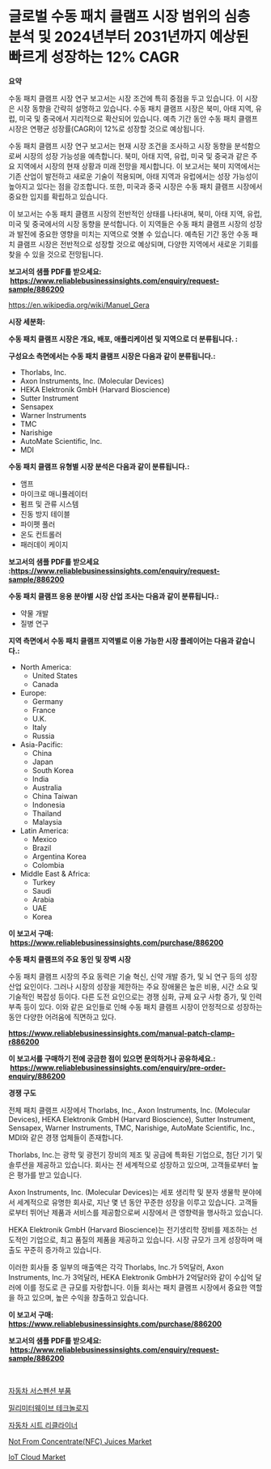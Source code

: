 <p><h1>글로벌 수동 패치 클램프 시장 범위의 심층 분석 및 2024년부터 2031년까지 예상된 빠르게 성장하는 12% CAGR</h1></p><p><strong>요약</strong></p>
<p><p>수동 패치 클램프 시장 연구 보고서는 시장 조건에 특히 중점을 두고 있습니다. 이 시장은 시장 동향을 간략히 설명하고 있습니다. 수동 패치 클램프 시장은 북미, 아태 지역, 유럽, 미국 및 중국에서 지리적으로 확산되어 있습니다. 예측 기간 동안 수동 패치 클램프 시장은 연평균 성장률(CAGR)이 12%로 성장할 것으로 예상됩니다.</p><p>수동 패치 클램프 시장 연구 보고서는 현재 시장 조건을 조사하고 시장 동향을 분석함으로써 시장의 성장 가능성을 예측합니다. 북미, 아태 지역, 유럽, 미국 및 중국과 같은 주요 지역에서 시장의 현재 상황과 미래 전망을 제시합니다. 이 보고서는 북미 지역에서는 기존 산업이 발전하고 새로운 기술이 적용되며, 아태 지역과 유럽에서는 성장 가능성이 높아지고 있다는 점을 강조합니다. 또한, 미국과 중국 시장은 수동 패치 클램프 시장에서 중요한 입지를 확립하고 있습니다.</p><p>이 보고서는 수동 패치 클램프 시장의 전반적인 상태를 나타내며, 북미, 아태 지역, 유럽, 미국 및 중국에서의 시장 동향을 분석합니다. 이 지역들은 수동 패치 클램프 시장의 성장과 발전에 중요한 영향을 미치는 지역으로 엿볼 수 있습니다. 예측된 기간 동안 수동 패치 클램프 시장은 전반적으로 성장할 것으로 예상되며, 다양한 지역에서 새로운 기회를 찾을 수 있을 것으로 전망됩니다.</p></p>
<p><strong>보고서의 샘플 PDF를 받으세요: &nbsp;<a href="https://www.reliablebusinessinsights.com/enquiry/request-sample/886200">https://www.reliablebusinessinsights.com/enquiry/request-sample/886200</a></strong></p>
<p><a href="https://en.wikipedia.org/wiki/Manuel_Gera">https://en.wikipedia.org/wiki/Manuel_Gera</a></p>
<p><strong>시장 세분화:</strong></p>
<p><strong> 수동 패치 클램프 시장은 개요, 배포, 애플리케이션 및 지역으로 더 분류됩니다. :</strong></p>
<p><strong>구성요소 측면에서는 수동 패치 클램프 시장은 다음과 같이 분류됩니다.:</strong></p>
<p><ul><li>Thorlabs, Inc.</li><li>Axon Instruments, Inc. (Molecular Devices)</li><li>HEKA Elektronik GmbH (Harvard Bioscience)</li><li>Sutter Instrument</li><li>Sensapex</li><li>Warner Instruments</li><li>TMC</li><li>Narishige</li><li>AutoMate Scientific, Inc.</li><li>MDI</li></ul></p>
<p><strong> 수동 패치 클램프 유형별 시장 분석은 다음과 같이 분류됩니다.:</strong></p>
<p><ul><li>앰프</li><li>마이크로 매니퓰레이터</li><li>펌프 및 관류 시스템</li><li>진동 방지 테이블</li><li>파이펫 풀러</li><li>온도 컨트롤러</li><li>패러데이 케이지</li></ul></p>
<p><strong>보고서의 샘플 PDF를 받으세요 :<a href="https://www.reliablebusinessinsights.com/enquiry/request-sample/886200">https://www.reliablebusinessinsights.com/enquiry/request-sample/886200</a></strong></p>
<p><strong> 수동 패치 클램프 응용 분야별 시장 산업 조사는 다음과 같이 분류됩니다.:</strong></p>
<p><ul><li>약물 개발</li><li>질병 연구</li></ul></p>
<p><strong>지역 측면에서 수동 패치 클램프 지역별로 이용 가능한 시장 플레이어는 다음과 같습니다.:</strong></p>
<p><ul>
    <li>
        North America:
        <ul>
            <li>United States</li>
            <li>Canada</li>
        </ul>
    </li>
    <li>
        Europe:
        <ul>
            <li>Germany</li>
            <li>France</li>
            <li>U.K.</li>
            <li>Italy</li>
            <li>Russia</li>
        </ul>
    </li>
    <li>
        Asia-Pacific:
        <ul>
            <li>China</li>
            <li>Japan</li>
            <li>South Korea</li>
            <li>India</li>
            <li>Australia</li>
            <li>China Taiwan</li>
            <li>Indonesia</li>
            <li>Thailand</li>
            <li>Malaysia</li>
        </ul>
    </li>
    <li>
        Latin America:
        <ul>
            <li>Mexico</li>
            <li>Brazil</li>
            <li>Argentina Korea</li>
            <li>Colombia</li>
        </ul>
    </li>
    <li>
        Middle East & Africa:
        <ul>
            <li>Turkey</li>
            <li>Saudi</li>
            <li>Arabia</li>
            <li>UAE</li>
            <li>Korea</li>
        </ul>
    </li>
    </ul></p>
<p><strong>이 보고서 구매: &nbsp;<a href="https://www.reliablebusinessinsights.com/purchase/886200">https://www.reliablebusinessinsights.com/purchase/886200</a></strong></p>
<p><strong>수동 패치 클램프의 주요 동인 및 장벽 시장</strong></p>
<p><p>수동 패치 클램프 시장의 주요 동력은 기술 혁신, 신약 개발 증가, 및 뇌 연구 등의 성장 산업 요인이다. 그러나 시장의 성장을 제한하는 주요 장애물은 높은 비용, 시간 소요 및 기술적인 복잡성 등이다. 다른 도전 요인으로는 경쟁 심화, 규제 요구 사항 증가, 및 인력 부족 등이 있다. 이와 같은 요인들로 인해 수동 패치 클램프 시장이 안정적으로 성장하는 동안 다양한 어려움에 직면하고 있다.</p></p>
<p><strong><a href="https://www.reliablebusinessinsights.com/manual-patch-clamp-r886200">https://www.reliablebusinessinsights.com/manual-patch-clamp-r886200</a></strong></p>
<p><strong>이 보고서를 구매하기 전에 궁금한 점이 있으면 문의하거나 공유하세요.: &nbsp;<a href="https://www.reliablebusinessinsights.com/enquiry/pre-order-enquiry/886200">https://www.reliablebusinessinsights.com/enquiry/pre-order-enquiry/886200</a></strong></p>
<p><strong>경쟁 구도</strong></p>
<p><p>전체 패치 클램프 시장에서 Thorlabs, Inc., Axon Instruments, Inc. (Molecular Devices), HEKA Elektronik GmbH (Harvard Bioscience), Sutter Instrument, Sensapex, Warner Instruments, TMC, Narishige, AutoMate Scientific, Inc., MDI와 같은 경쟁 업체들이 존재합니다.</p><p>Thorlabs, Inc.는 광학 및 광전기 장비의 제조 및 공급에 특화된 기업으로, 첨단 기기 및 솔루션을 제공하고 있습니다. 회사는 전 세계적으로 성장하고 있으며, 고객들로부터 높은 평가를 받고 있습니다.</p><p>Axon Instruments, Inc. (Molecular Devices)는 세포 생리학 및 분자 생물학 분야에서 세계적으로 유명한 회사로, 지난 몇 년 동안 꾸준한 성장을 이루고 있습니다. 고객들로부터 뛰어난 제품과 서비스를 제공함으로써 시장에서 큰 영향력을 행사하고 있습니다.</p><p>HEKA Elektronik GmbH (Harvard Bioscience)는 전기생리학 장비를 제조하는 선도적인 기업으로, 최고 품질의 제품을 제공하고 있습니다. 시장 규모가 크게 성장하며 매출도 꾸준히 증가하고 있습니다.</p><p>이러한 회사들 중 일부의 매출액은 각각 Thorlabs, Inc.가 5억달러, Axon Instruments, Inc.가 3억달러, HEKA Elektronik GmbH가 2억달러와 같이 수십억 달러에 이를 정도로 큰 규모를 자랑합니다. 이들 회사는 패치 클램프 시장에서 중요한 역할을 하고 있으며, 높은 수익을 창출하고 있습니다.</p></p>
<p><strong>이 보고서 구매: &nbsp; <a href="https://www.reliablebusinessinsights.com/purchase/886200">https://www.reliablebusinessinsights.com/purchase/886200</a></strong></p>
<p><strong>보고서의 샘플 PDF를 받으세요: &nbsp;<a href="https://www.reliablebusinessinsights.com/enquiry/request-sample/886200">https://www.reliablebusinessinsights.com/enquiry/request-sample/886200</a></strong><strong></strong></p>
<p>&nbsp;</p>
<p><p><a href="https://medium.com/@soloncarter42/%EC%9E%90%EB%8F%99%EC%B0%A8-%EC%84%9C%EC%8A%A4%ED%8E%9C%EC%85%98-%EB%B6%80%ED%92%88-%EC%8B%9C%EC%9E%A5-%EA%B7%9C%EB%AA%A8-%EC%A0%90%EC%9C%A0%EC%9C%A8-%EB%B0%8F-%ED%8A%B8%EB%A0%8C%EB%93%9C-%EB%B6%84%EC%84%9D-%EB%B3%B4%EA%B3%A0%EC%84%9C-%EC%B5%9C%EC%A2%85-%EC%82%AC%EC%9A%A9%EC%B2%98-%EC%8A%B9%EC%9A%A9%EC%B0%A8-%EC%83%81%EC%9A%A9%EC%B0%A8-%EC%9B%90%EC%9E%AC%EB%A3%8C%EB%B3%84-%EC%98%88%EC%B8%A1%EA%B9%8C%EC%A7%80-2031%EB%85%84%EA%B9%8C%EC%A7%80-247b5d0905b8">자동차 서스펜션 부품</a></p><p><a href="https://medium.com/@cierrahayes645/%EB%B0%80%EB%A6%AC%EB%AF%B8%ED%84%B0%ED%8C%8C-%EA%B8%B0%EC%88%A0-%EC%8B%9C%EC%9E%A5-%EA%B8%80%EB%A1%9C%EB%B2%8C-%EB%B0%8F-%EC%A7%80%EC%97%AD-%EB%B6%84%EC%84%9D-%EC%A7%80%EC%97%AD-%EA%B5%AD%EA%B0%80-%EC%88%98%EC%A4%80-%EB%B6%84%EC%84%9D-%EB%B0%8F-%EA%B2%BD%EC%9F%81-%ED%99%98%EA%B2%BD%EC%97%90-%EC%B4%88%EC%A0%90%EC%9D%84-%EB%A7%9E%EC%B6%98-1ef679f20c31">밀리미터웨이브 테크놀로지</a></p><p><a href="https://github.com/sougarounis/Market-Research-Report-List-4/blob/main/293615960623.md">자동차 시트 리클라이너</a></p><p><a href="https://medium.com/@marcoshoppe2023/navigating-the-global-not-from-concentrate-nfc-juices-market-landscape-trends-forecasts-and-aeb8712fd43b">Not From Concentrate(NFC) Juices Market</a></p><p><a href="https://issuu.com/reportprime-2/docs/iot-cloud-market-size-2030.pptx">IoT Cloud Market</a></p></p>